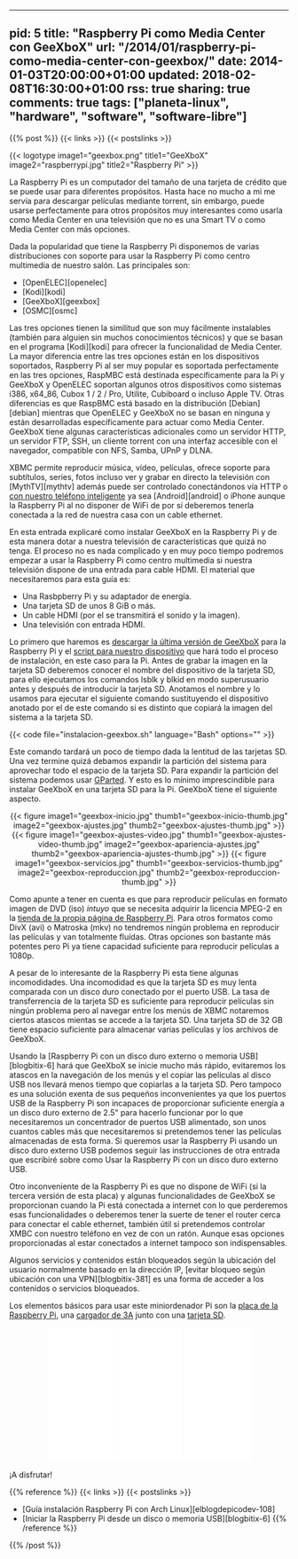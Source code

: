  ---
pid: 5
title: "Raspberry Pi como Media Center con GeeXboX"
url: "/2014/01/raspberry-pi-como-media-center-con-geexbox/"
date: 2014-01-03T20:00:00+01:00
updated: 2018-02-08T16:30:00+01:00
rss: true
sharing: true
comments: true
tags: ["planeta-linux", "hardware", "software", "software-libre"]
---

{{% post %}}
{{< links >}}
{{< postslinks >}}

{{< logotype image1="geexbox.png" title1="GeeXboX" image2="raspberrypi.jpg" title2="Raspberry Pi" >}}

La Raspberry Pi es un computador del tamaño de una tarjeta de crédito que se puede usar para diferentes propósitos. Hasta hace no mucho a mi me servía para descargar películas mediante torrent, sin embargo, puede usarse perfectamente para otros propósitos muy interesantes como usarla como Media Center en una televisión que no es una Smart TV o como Media Center con más opciones.

Dada la popularidad que tiene la Raspberry Pi disponemos de varias distribuciones con soporte para usar la Raspberry Pi como centro multimedia de nuestro salón. Las principales son:

* [OpenELEC][openelec]
* [Kodi][kodi]
* [GeeXboX][geexbox]
* [OSMC][osmc]

Las tres opciones tienen la similitud que son muy fácilmente instalables (también para alguien sin muchos conocimientos técnicos) y que se basan en el programa [Kodi][kodi] para ofrecer la funcionalidad de Media Center. La mayor diferencia entre las tres opciones están en los dispositivos soportados, Raspberry Pi al ser muy popular es soportada perfectamente en las tres opciones, RaspMBC está destinada especificamente para la Pi y GeeXboX y OpenELEC soportan algunos otros dispositivos como sistemas i386, x64_86, Cubox 1 / 2 / Pro, Utilite, Cubiboard o incluso Apple TV. Otras diferencias es que RaspBMC está basado en la distribución [Debian][debian] mientras que OpenELEC y GeeXboX no se basan en ninguna y están desarrolladas específicamente para actuar como Media Center. GeeXboX tiene algunas características adicionales como un servidor HTTP, un servidor FTP, SSH, un cliente torrent con una interfaz accesible con el navegador, compatible con NFS, Samba, UPnP y DLNA.

XBMC permite reproducir música, vídeo, películas, ofrece soporte para subtítulos, series, fotos incluso ver y grabar en directo la televisión con [MythTV][mythtv] además puede ser controlado conectándonos vía HTTP o [con nuestro teléfono inteligente]( http://www.geexbox.org/geexbox-daily-usage-iphone-and-android-remote-control/) ya sea [Android][android] o iPhone aunque la Raspberry Pi al no disponer de WiFi de por sí deberemos tenerla conectada a la red de nuestra casa con un cable ethernet.

En esta entrada explicaré como instalar GeeXboX en la Raspberry Pi y de esta manera dotar a nuestra televisión de características que quizá no tenga. El proceso no es nada complicado y en muy poco tiempo podremos empezar a usar la Raspberry Pi como centro multimedia si nuestra televisión dispone de una entrada para cable HDMI. El material que necesitaremos para esta guía es:

* Una Rasbpberry Pi y su adaptador de energía.
* Una tarjeta SD de unos 8 GiB o más.
* Un cable HDMI (por el se transmitirá el sonido y la imagen).
* Una televisión con entrada HDMI.

Lo primero que haremos es [descargar la última versión de GeeXboX](http://www.geexbox.org/download/) para la Raspberry Pi y el [script para nuestro dispositivo](http://www.geexbox.org/geexbox-for-embedded-devices-creating-a-bootable-sd-card/) que hará todo el proceso de instalación, en este caso para la Pi. Antes de grabar la imagen en la tarjeta SD deberemos conocer el nombre del dispositivo de la tarjeta SD, para ello ejecutamos los comandos lsblk y blkid en modo superusuario antes y después de introducir la tarjeta SD. Anotamos el nombre y lo usamos para ejecutar el siguiente comando sustituyendo el dispositivo anotado por el de este comando si es distinto que copiará la imagen del sistema a la tarjeta SD.

{{< code file="instalacion-geexbox.sh" language="Bash" options="" >}}

Este comando tardará un poco de tiempo dada la lentitud de las tarjetas SD. Una vez termine quizá debamos expandir la partición del sistema para aprovechar todo el espacio de la tarjeta SD. Para expandir la partición del sistema podemos usar [GParted](http://gparted.org/). Y esto es lo mínimo imprescindible para instalar GeeXboX en una tarjeta SD para la Pi. GeeXboX tiene el siguiente aspecto.

<div class="media" style="text-align: center;">
	{{< figure
    	image1="geexbox-inicio.jpg" thumb1="geexbox-inicio-thumb.jpg"
    	image2="geexbox-ajustes.jpg" thumb2="geexbox-ajustes-thumb.jpg" >}}
	{{< figure
    	image1="geexbox-ajustes-video.jpg" thumb1="geexbox-ajustes-video-thumb.jpg"
    	image2="geexbox-apariencia-ajustes.jpg" thumb2="geexbox-apariencia-ajustes-thumb.jpg" >}}
	{{< figure
    	image1="geexbox-servicios.jpg" thumb1="geexbox-servicios-thumb.jpg"
    	image2="geexbox-reproduccion.jpg" thumb2="geexbox-reproduccion-thumb.jpg" >}}
</div>

Como apunte a tener en cuenta es que para reproducir películas en formato imagen de DVD (iso) *intuyo* que se necesita adquirir la licencia MPEG-2 en la [tienda de la propia página de Raspberry Pi](http://www.raspberrypi.com/license-keys/). Para otros formatos como DivX (avi) o Matroska (mkv) no tendremos ningún problema en reproducir las películas y van totalmente fluídas. Otras opciones son bastante más potentes pero Pi ya tiene capacidad suficiente para reproducir películas a 1080p.

A pesar de lo interesante de la Raspberry Pi esta tiene algunas incomodidades. Una incomodidad es que la tarjeta SD es muy lenta comparada con un disco duro conectado por el puerto USB. La tasa de transferrencia de la tarjeta SD es suficiente para reproducir películas sin ningún problema pero al navegar entre los menús de  XBMC notaremos ciertos atascos mientas se accede a la tarjeta SD. Una tarjeta SD de 32 GB tiene espacio suficiente para almacenar varias películas y los archivos de GeeXboX.

Usando la [Raspberry Pi con un disco duro externo o memoria USB][blogbitix-6] hará que GeeXboX se inicie mucho más rápido, evitaremos los atascos en la navegación de los menús y el copiar las películas al disco USB nos llevará menos tiempo que copiarlas a la tarjeta SD. Pero tampoco es una solución exenta de sus pequeños inconvenientes ya que los puertos USB de la Raspberry Pi son incapaces de proporcionar suficiente energía a un disco duro externo de 2.5" para hacerlo funcionar por lo que necesitaremos un concentrador de puertos USB alimentado, son unos cuantos cables más que necesitaremos si pretendemos tener las películas almacenadas de esta forma. Si queremos usar la Raspberry Pi usando un disco duro externo USB podemos seguir las instrucciones de otra entrada que escribiré sobre como Usar la Raspberry Pi con un disco duro externo USB.

Otro inconveniente de la Raspberry Pi es que no dispone de WiFi (si la tercera versión de esta placa) y algunas funcionalidades de GeeXboX se proporcionan cuando la Pi está conectada a internet con lo que perderemos esas funcionalidades o deberemos tener la suerte de tener el router cerca para conectar el cable ethernet, también útil si pretendemos controlar XMBC con nuestro teléfono en vez de con un ratón. Aunque esas opciones proporcionadas al estar conectados a internet tampoco son indispensables.

Algunos servicios y contenidos están bloqueados según la ubicación del usuario normalmente basado en la dirección IP, [evitar bloqueo según ubicación con una VPN][blogbitix-381] es una forma de acceder a los contenidos o servicios bloqueados.

Los elementos básicos para usar este miniordenador Pi son la [placa de la Raspberry Pi](https://amzn.to/2cN0d6L), una [cargador de 3A](https://amzn.to/2dfFJT7) junto con una [tarjeta SD](https://amzn.to/2cN0SFi).

<div class="media-amazon" style="text-align: center;">
		<iframe style="width:120px;height:240px;" marginwidth="0" marginheight="0" scrolling="no" frameborder="0" src="//rcm-eu.amazon-adsystem.com/e/cm?lt1=_blank&bc1=000000&IS2=1&bg1=FFFFFF&fc1=000000&lc1=0000FF&t=blobit-21&o=30&p=8&l=as4&m=amazon&f=ifr&ref=as_ss_li_til&asins=B01CD5VC92&linkId=fecbf2f5ac6495bca6b3e686bc0fa2e0&internal=1"></iframe>
		<iframe style="width:120px;height:240px;" marginwidth="0" marginheight="0" scrolling="no" frameborder="0" src="//rcm-eu.amazon-adsystem.com/e/cm?lt1=_blank&bc1=000000&IS2=1&bg1=FFFFFF&fc1=000000&lc1=0000FF&t=blobit-21&o=30&p=8&l=as4&m=amazon&f=ifr&ref=as_ss_li_til&asins=B01566WOAG&linkId=1a779c49b1d7df6206e1c1428af645e7&internal=1"></iframe>
		<iframe style="width:120px;height:240px;" marginwidth="0" marginheight="0" scrolling="no" frameborder="0" src="//rcm-eu.amazon-adsystem.com/e/cm?lt1=_blank&bc1=000000&IS2=1&bg1=FFFFFF&fc1=000000&lc1=0000FF&t=blobit-21&o=30&p=8&l=as4&m=amazon&f=ifr&ref=as_ss_li_til&asins=B00J2BU7WO&linkId=f3093eebc185e207e98f6b5c53cd2c3a&internal=1"></iframe>
</div>

¡A disfrutar!

{{% reference %}}
{{< links >}}
{{< postslinks >}}
* [Guía instalación Raspberry Pi con Arch Linux][elblogdepicodev-108]
* [Iniciar la Raspberry Pi desde un disco o memoria USB][blogbitix-6]
{{% /reference %}}

{{% /post %}}
